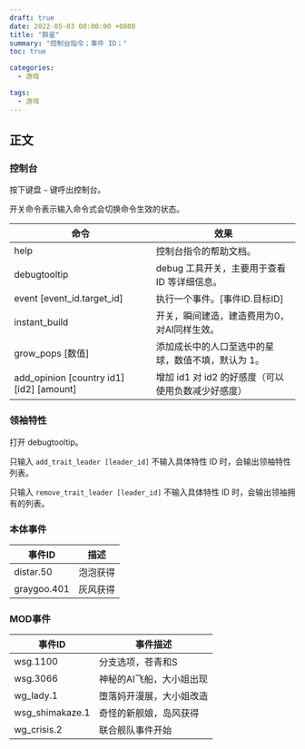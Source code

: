 ```yaml
---
draft: true
date: 2022-05-03 08:00:00 +0800
title: "群星"
summary: "控制台指令；事件 ID；"
toc: true

categories:
  - 游戏

tags:
  - 游戏
---
```


## 正文

### 控制台

按下键盘 `~` 键呼出控制台。

开关命令表示输入命令式会切换命令生效的状态。

| 命令                                             | 效果                             |
|------------------------------------------------|--------------------------------|
| help                                           | 控制台指令的帮助文档。                    |
| debugtooltip                                   | debug 工具开关，主要用于查看 ID 等详细信息。    |
| event \[event_id.target_id\]                   | 执行一个事件。\[事件ID.目标ID\]           |
| instant_build                                  | 开关，瞬间建造，建造费用为0，对AI同样生效。        |
| grow_pops \[数值\]                               | 添加成长中的人口至选中的星球，数值不填，默认为 1。     |
| add_opinion \[country id1\] \[id2\] \[amount\] | 增加 id1 对 id2 的好感度（可以使用负数减少好感度） |

### 领袖特性

打开 debugtooltip。

只输入 `add_trait_leader [leader_id]` 不输入具体特性 ID 时，会输出领袖特性列表。

只输入 `remove_trait_leader [leader_id]` 不输入具体特性 ID 时，会输出领袖拥有的列表。

### 本体事件

| 事件ID        | 描述   |
|-------------|------|
| distar.50   | 泡泡获得 |
| graygoo.401 | 灰风获得 |

### MOD事件

| 事件ID            | 事件描述          |
|-----------------|---------------|
| wsg.1100        | 分支选项，苍青和S     |
| wsg.3066        | 神秘的AI飞船，大小姐出现 |
| wg_lady.1       | 堕落妈开漫展，大小姐改造  |
| wsg_shimakaze.1 | 奇怪的新舰娘，岛风获得   |
| wg_crisis.2     | 联合舰队事件开始      |

